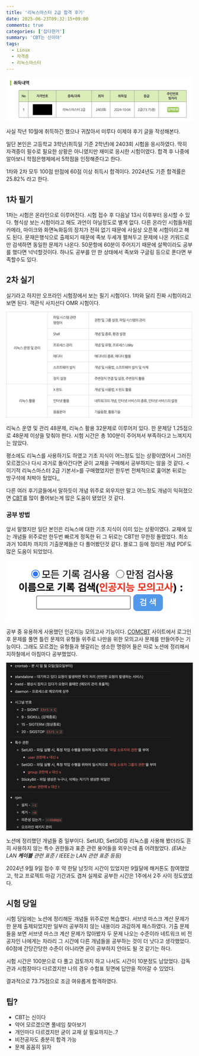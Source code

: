 ```yaml
---
title: '리눅스마스터 2급 합격 후기'
date: 2025-06-23T09:32:15+09:00
comments: true
categories: ['잡다한거']
summary: 'CBT는 신이야'
tags:
  - Linux
  - 자격증
  - 리눅스마스터
---
```


![](./images/Screenshot_2025-06-23_at_9.28.06_AM.png)

사실 작년 10월에 취득하긴 했으나 귀찮아서 미루다 이제야 후기 글을 작성해본다.

일단 본인은 고등학교 3학년(취득일 기준 2학년)에 2403회 시험을 응시하였다. 딱히 자격증이 필수로 필요한 상황은 아니였지만 재미로 응시한 시험이였다. 합격 후 나중에 알아보니 학점은행제에서 5학점을 인정해준다고 한다.

1차와 2차 모두 100점 만점에 60점 이상 취득시 합격이다. 2024년도 기준 합격률은 25.82% 라고 한다.

## 1차 필기

1차는 시험은 온라인으로 이루어진다. 시험 접수 후 다음날 13시 이후부터 응시할 수 있다. 형식상 보는 시험이라고 해도 과언이 아닐정도로 별게 없다. 다른 온라인 시험들처럼 카메라, 마이크와 화면녹화등의 장치가 전혀 없기 때문에 사실상 오픈북 시험이라고 해도 된다. 문재은행식으로 출제되기 때문에 족보 두세개 펼쳐두고 문제에 나온 키워드로만 검색하면 동일한 문제가 나온다. 50문항에 60분이 주어지기 때문에 살짝이라도 공부를 했다면 넉넉할것이다. 하나도 공부를 안 한 상태에서 족보와 구글링 등으로 푼다면 부족할수도 있다.

## 2차 실기

실기라고 하지만 오프라인 시험장에서 보는 필기 시험이다. 1차와 달리 진짜 시험이라고 보면 된다. 객관식 사지선다 OMR 시험이다.

![](./images/image.png)

리눅스 운영 및 관리 48문제, 리눅스 활용 32문제로 이루어저 있다. 한 문제당 1.25점으로 48문제 이상을 맞춰야 한다. 시험 시간은 총 100분이 주어져서 부족하다고 느껴지지는 않았다.

평소에도 리눅스를 사용하기도 하였고 기초 지식이 어느정도 있는 상황이였어서 그러진 모르겠으나 다시 과거로 돌아간다면 굳이 교재을 구매해서 공부하지는 않을 것 같다. <이기적 리눅스마스터 2급 기본서>를 구매했었지만 한두번 전체적으로 훑어본 뒤로는 방구석에 처박아 뒀었다,,

다른 여러 후기글들에서 말하듯이 개념 위주로 외우지만 말고 어느정도 개념이 익혀졌으면 [CBT](https://www.comcbt.com/)를 많이 풀어보는게 많은 도움이 됐었던 것 같다.

### 공부 방법

앞서 말했지만 일단 본인은 리눅스에 대한 기초 지식이 이미 있는 상황이였다. 교재에 있는 개념들 위주로만 한두번 빠르게 정독한 뒤 그 뒤로는 CBT만 무한정 돌렸었다. 최소 과거 10회차 까지의 기출문제들은 다 풀어봤던것 같다. 블로그 등에 정리된 개념 PDF도 많은 도움이 되었었다.

![](./images/image%201.png)

공부 중 유용하게 사용했던 인공지능 모의고사 기능이다. [COMCBT](https://www.comcbt.com/) 사이트에서 로그인 후 문제를 풀면 틀린 문제의 유형들 위주로 나만을 위한 모의고사 문제를 만들어주는 기능이다. 그래도 모르겠는 유형들과 헷갈리는 생소한 명령어 들은 따로 노션에 정리해서 지하철에서 아침마다 공부했었다.

![](./images/image%202.png)

노션에 정리했던 개념들 중 일부이다. SetUID, SetGID등 리눅스를 사용해 봤더라도 흔히 사용하지 않는 특수 권한들과 표준 관련 용어들을 외우는데 좀 어려웠었다. _(EIA는 LAN **케이블** 관련 표준 / IEEE는 LAN 관련 표준 등등)_

2024년 9월 9일 접수 후 약 한달 남짓의 시간이 있었지만 9월달에 해커톤도 참여했었고, 학교 프로젝트 마감 기간과도 겹쳐 실제로 공부한 시간은 1주에서 2주 사이 정도였었다.

## 시험 당일

시험 당일에는 노션에 정리해둔 개념들 위주로만 복습했다. 서브넷 마스크 계산 문제가 한 문제 출제되었지만 일부러 공부하지 않는 내용이라 과감하게 패스하였다. 기출 문제들을 보면 서브넷 마스크 계산 문제가 많아봤자 두 문제 나오는 수준이라 네트워크 비 전공자인 나에게는 차라리 그 시간에 다른 개념들을 공부하는 것이 더 낫다고 생각했었다. 60점에 간당간당한 수준이 아니라면 굳이 공부하지 안아도 될 것 같기는 하다.

시험 시간은 100분으로 다 풀고 검토까지 하고 나서도 시간이 10분정도 남았었다. 감독관과 시험장마다 다르겠지만 나의 경우 수험표 뒷면에 답안을 적어갈 수 있었다.

결과적으로 73.75점으로 조금 여유롭게 합격하였다.

## 팁?

- CBT는 신이다
- 약어 모르겠으면 풀네임 찾아보기
- 개인마다 다르겠지만 굳이 교재 살 필요까지는..?
- 비전공자도 충분히 합격 가능
- 문제 꼼꼼히 읽자
